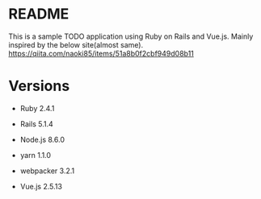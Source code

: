 # README

This is a sample TODO application using Ruby on Rails and Vue.js.
Mainly inspired by the below site(almost same).
https://qiita.com/naoki85/items/51a8b0f2cbf949d08b11

# Versions

* Ruby 2.4.1

* Rails 5.1.4

* Node.js 8.6.0

* yarn 1.1.0

* webpacker 3.2.1

* Vue.js 2.5.13
